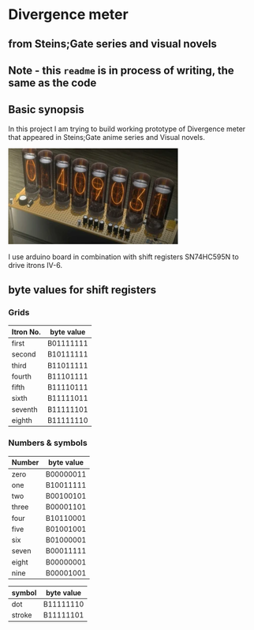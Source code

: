 # Divergence meter

## from Steins;Gate series and visual novels

## Note - this `readme` is in process of writing, the same as the code

## Basic synopsis

In this project I am trying to build working prototype of Divergence meter that appeared in Steins;Gate anime series and Visual novels.

![Diergence meter](https://raw.githubusercontent.com/Okarisu/Divergence-Meter/rewrite-getTime/images/Divergence_Meter.webp)

I use arduino board in combination with shift registers SN74HC595N to drive itrons IV-6.

## byte values for shift registers

### Grids

| Itron No. | byte value |
| --------- | ---------- |
| first |  B01111111 |
| second | B10111111 |
| third | B11011111 |
| fourth | B11101111 |
| fifth | B11110111 |
| sixth | B11111011 |
| seventh | B11111101 |
| eighth | B11111110 |

### Numbers & symbols

| Number | byte value |
| ------ | ---------- |
| zero | B00000011 |
| one | B10011111 |
| two | B00100101 |
| three | B00001101 |
| four | B10110001 |
| five | B01001001 |
| six | B01000001 |
| seven | B00011111 |
| eight | B00000001 |
|nine | B00001001 |

| symbol | byte value |
| ------ | ---------- |
| dot | B11111110 |
| stroke | B11111101 |
